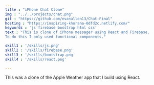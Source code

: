 ```yaml
---
title : "iPhone Chat Clone"
img : "../../projects/chat.png"
git : "https://github.com/evanallen13/Chat-Final"
hosting : "https://inspiring-khorana-0dfd2c.netlify.com/"
keywords : 'js firebase boostrap html css'
text : "This is clone of iPhone messager using React and Firebase.
To do this I only used functional components."

skill1 : '/skills/js.png'
skill2 : '/skills/firebase.png'
skill3 : '/skills/bootstrap.png'
skill4 : '/skills/react.png'

---
```


This was a clone of the Apple Weather app that I build using React.
